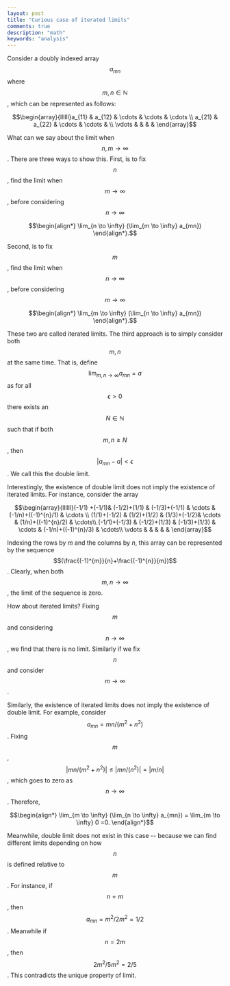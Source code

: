 ```yaml
---
layout: post
title: "Curious case of iterated limits"
comments: true
description: "math"
keywords: "analysis"
---
```


Consider a doubly indexed array $$a_{mn}$$ where $$m, n \in \mathbb N$$, which can be represented as follows:

$$\begin{array}{llllll}a_{11} & a_{12} & \cdots & \cdots & \cdots \\ a_{21} & a_{22} & \cdots & \cdots & \\ \vdots & & & & \end{array}$$

What can we say about the limit when $$n,m \to \infty$$. There are three ways to show this. First, is to fix $$n$$, find the limit when $$m \to \infty$$, before considering $$n \to \infty$$

$$\begin{align*}
\lim_{n \to \infty} (\lim_{m \to \infty} a_{mn})
\end{align*}.$$

Second, is to fix $$m$$, find the limit when $$n \to \infty$$, before considering $$m \to \infty$$

$$\begin{align*}
\lim_{m \to \infty} (\lim_{n \to \infty} a_{mn})
\end{align*}.$$

These two are called iterated limits. The third approach is to simply consider both $$m,n$$ at the same time. That is, define $$\lim_{m,n \to \infty} a_{mn} =a$$ as for all $$\epsilon >0$$ there exists an $$N \in \mathbb N$$ such that if both $$m,n \geq N$$, then $$\rvert a_{mn} −a \lvert <\epsilon$$. We call this the double limit.

Interestingly, the existence of double limit does not imply the existence of iterated limits. For instance, consider the array

$$\begin{array}{llllll}(-1/1) +(-1/1)& (-1/2)+(1/1) & (-1/3)+(-1/1) & \cdots & (-1/n)+((-1)^{n}/1) & \cdots \\ (1/1)+(-1/2) & (1/2)+(1/2) & (1/3)+(-1/2)& \cdots & (1/n)+((-1)^{n}/2) & \cdots\\ (-1/1)+(-1/3) & (-1/2)+(1/3) & (-1/3)+(1/3) & \cdots & (-1/n)+((-1)^{n}/3) & \cdots\\ \vdots & & & & & \end{array}$$

Indexing the rows by $m$ and the columns by $n$, this array can be represented by the sequence $$(\frac{(-1)^{m}}{n}+\frac{(-1)^{n}}{m})$$. Clearly, when both $$m,n \to \infty$$, the limit of the sequence is zero.


How about iterated limits? Fixing $$m$$ and considering $$n \to \infty$$, we find that there is no limit. Similarly if we fix $$n$$ and consider $$m \to \infty$$.

Similarly, the existence of iterated limits does not imply the existence of double limit. For example, consider $$a_{mn} =mn/(m^{2} +n^{2})$$. Fixing $$m$$, $$\lvert mn/(m^{2} +n^{2}) \rvert \leq \lvert mn/(n^{2}) \rvert = \lvert m/n \rvert$$, which goes to zero as $$n \to \infty$$. Therefore, 

$$\begin{align*}
\lim_{m \to \infty} (\lim_{n \to \infty} a_{mn}) = \lim_{m \to \infty} 0 =0.
\end{align*}$$

Meanwhile, double limit does not exist in this case -- because we can find different limits depending on how $$n$$ is defined relative to $$m$$. For instance, if $$n=m$$, then $$a_{mn}=m^{2}/2m^{2}=1/2$$. Meanwhile if $$n = 2m$$, then $$2m^{2}/5m^{2}=2/5$$. This contradicts the unique property of limit.






